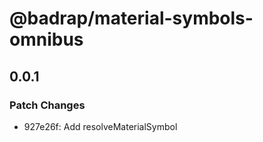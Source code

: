 # @badrap/material-symbols-omnibus

## 0.0.1

### Patch Changes

- 927e26f: Add resolveMaterialSymbol
